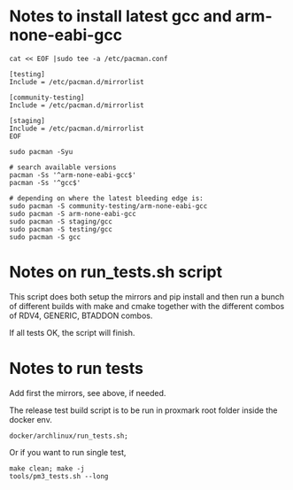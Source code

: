 # Notes to install latest gcc and arm-none-eabi-gcc

```
cat << EOF |sudo tee -a /etc/pacman.conf

[testing]
Include = /etc/pacman.d/mirrorlist

[community-testing]
Include = /etc/pacman.d/mirrorlist

[staging]
Include = /etc/pacman.d/mirrorlist
EOF

sudo pacman -Syu

# search available versions
pacman -Ss '^arm-none-eabi-gcc$'
pacman -Ss '^gcc$'

# depending on where the latest bleeding edge is:
sudo pacman -S community-testing/arm-none-eabi-gcc
sudo pacman -S arm-none-eabi-gcc
sudo pacman -S staging/gcc
sudo pacman -S testing/gcc
sudo pacman -S gcc
```

# Notes on run_tests.sh script
This script does both setup the mirrors and pip install and then run a 
bunch of different builds with make and cmake together with the different combos 
of RDV4, GENERIC, BTADDON combos. 

If all tests OK,  the script will finish.


# Notes to run tests
Add first the mirrors, see above,  if needed.

The release test build script is to be run in proxmark root folder inside the docker env.
```
docker/archlinux/run_tests.sh;
``` 

Or if you want to run single test,  

```
make clean; make -j
tools/pm3_tests.sh --long
```
